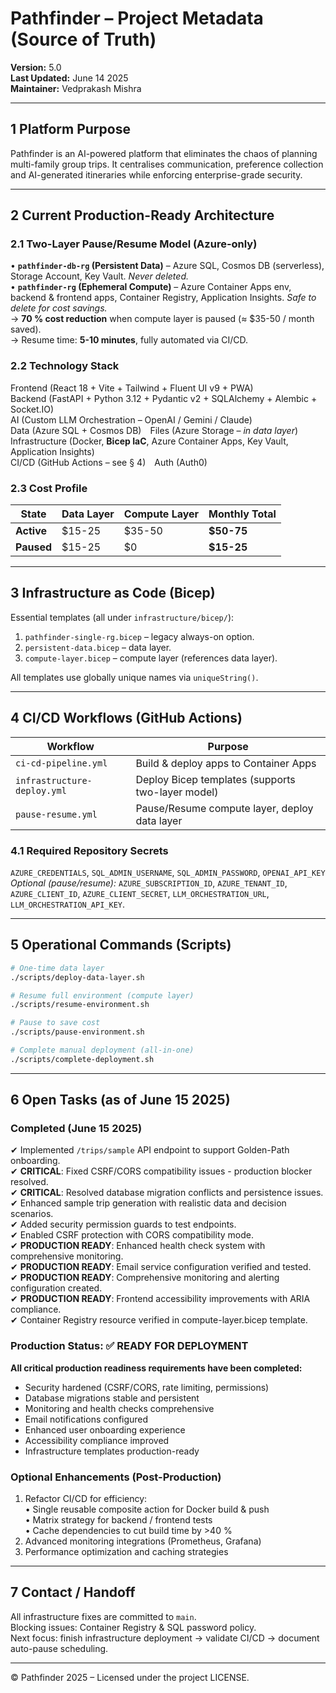 # Pathfinder – Project Metadata (Source of Truth)

**Version:** 5.0  
**Last Updated:** June 14 2025  
**Maintainer:** Vedprakash Mishra  

---
## 1  Platform Purpose
Pathfinder is an AI-powered platform that eliminates the chaos of planning multi-family group trips. It centralises communication, preference collection and AI-generated itineraries while enforcing enterprise-grade security.

---
## 2  Current Production-Ready Architecture

### 2.1  Two-Layer Pause/Resume Model (Azure-only)
• **`pathfinder-db-rg` (Persistent Data)** – Azure SQL, Cosmos DB (serverless), Storage Account, Key Vault. _Never deleted._  
• **`pathfinder-rg` (Ephemeral Compute)** – Azure Container Apps env, backend & frontend apps, Container Registry, Application Insights. _Safe to delete for cost savings._  
→ **70 % cost reduction** when compute layer is paused (≈ $35-50 / month saved).  
→ Resume time: **5-10 minutes**, fully automated via CI/CD.

### 2.2  Technology Stack
Frontend (React 18 + Vite + Tailwind + Fluent UI v9 + PWA)  
Backend (FastAPI + Python 3.12 + Pydantic v2 + SQLAlchemy + Alembic + Socket.IO)  
AI (Custom LLM Orchestration – OpenAI / Gemini / Claude)  
Data (Azure SQL + Cosmos DB) Files (Azure Storage – _in data layer_)  
Infrastructure (Docker, **Bicep IaC**, Azure Container Apps, Key Vault, Application Insights)  
CI/CD (GitHub Actions – see § 4) Auth (Auth0)

### 2.3  Cost Profile
| State | Data Layer | Compute Layer | Monthly Total |
| --- | --- | --- | --- |
| **Active** | $15-25 | $35-50 | **$50-75** |
| **Paused** | $15-25 | $0 | **$15-25** |

---
## 3  Infrastructure as Code (Bicep)
Essential templates (all under `infrastructure/bicep/`):
1. `pathfinder-single-rg.bicep` – legacy always-on option.  
2. `persistent-data.bicep` – data layer.  
3. `compute-layer.bicep` – compute layer (references data layer).

All templates use globally unique names via `uniqueString()`.

---
## 4  CI/CD Workflows (GitHub Actions)
| Workflow | Purpose |
| --- | --- |
| `ci-cd-pipeline.yml` | Build & deploy apps to Container Apps |
| `infrastructure-deploy.yml` | Deploy Bicep templates (supports two-layer model) |
| `pause-resume.yml` | Pause/Resume compute layer, deploy data layer |

### 4.1  Required Repository Secrets
`AZURE_CREDENTIALS`, `SQL_ADMIN_USERNAME`, `SQL_ADMIN_PASSWORD`, `OPENAI_API_KEY`  
_Optional (pause/resume):_ `AZURE_SUBSCRIPTION_ID`, `AZURE_TENANT_ID`, `AZURE_CLIENT_ID`, `AZURE_CLIENT_SECRET`, `LLM_ORCHESTRATION_URL`, `LLM_ORCHESTRATION_API_KEY`.

---
## 5  Operational Commands (Scripts)
```bash
# One-time data layer
./scripts/deploy-data-layer.sh

# Resume full environment (compute layer)
./scripts/resume-environment.sh

# Pause to save cost
./scripts/pause-environment.sh

# Complete manual deployment (all-in-one)
./scripts/complete-deployment.sh
```

---
## 6  Open Tasks (as of June 15 2025)
### Completed (June 15 2025)
✔ Implemented `/trips/sample` API endpoint to support Golden-Path onboarding.  
✔ **CRITICAL**: Fixed CSRF/CORS compatibility issues - production blocker resolved.  
✔ **CRITICAL**: Resolved database migration conflicts and persistence issues.  
✔ Enhanced sample trip generation with realistic data and decision scenarios.  
✔ Added security permission guards to test endpoints.  
✔ Enabled CSRF protection with CORS compatibility mode.  
✔ **PRODUCTION READY**: Enhanced health check system with comprehensive monitoring.  
✔ **PRODUCTION READY**: Email service configuration verified and tested.  
✔ **PRODUCTION READY**: Comprehensive monitoring and alerting configuration created.  
✔ **PRODUCTION READY**: Frontend accessibility improvements with ARIA compliance.  
✔ Container Registry resource verified in compute-layer.bicep template.  

### Production Status: ✅ READY FOR DEPLOYMENT
**All critical production readiness requirements have been completed:**
- Security hardened (CSRF/CORS, rate limiting, permissions)
- Database migrations stable and persistent  
- Monitoring and health checks comprehensive
- Email notifications configured
- Enhanced user onboarding experience
- Accessibility compliance improved
- Infrastructure templates production-ready

### Optional Enhancements (Post-Production)
1. Refactor CI/CD for efficiency:  
   • Single reusable composite action for Docker build & push  
   • Matrix strategy for backend / frontend tests  
   • Cache dependencies to cut build time by >40 %  
2. Advanced monitoring integrations (Prometheus, Grafana)
3. Performance optimization and caching strategies  

---
## 7  Contact / Handoff
All infrastructure fixes are committed to `main`.  
Blocking issues: Container Registry & SQL password policy.  
Next focus: finish infrastructure deployment → validate CI/CD → document auto-pause scheduling.  

---
© Pathfinder 2025 – Licensed under the project LICENSE.
